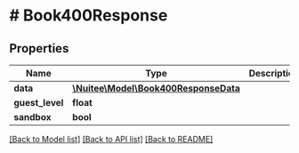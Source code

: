 # # Book400Response

## Properties

Name | Type | Description | Notes
------------ | ------------- | ------------- | -------------
**data** | [**\Nuitee\Model\Book400ResponseData**](Book400ResponseData.md) |  | [optional]
**guest_level** | **float** |  | [optional]
**sandbox** | **bool** |  | [optional]

[[Back to Model list]](../../README.md#models) [[Back to API list]](../../README.md#endpoints) [[Back to README]](../../README.md)
